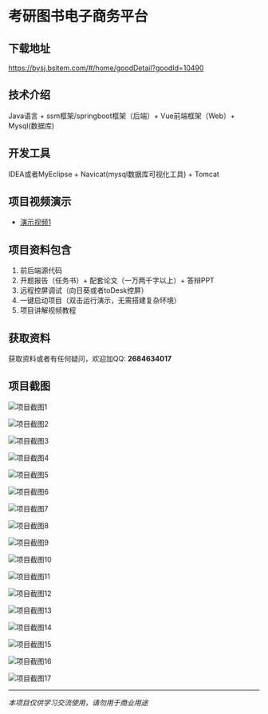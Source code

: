 # 考研图书电子商务平台

## 下载地址
https://bysj.bsitem.com/#/home/goodDetail?goodId=10490

## 技术介绍
Java语言 + ssm框架/springboot框架（后端）+ Vue前端框架（Web）+ Mysql(数据库)

## 开发工具
IDEA或者MyEclipse + Navicat(mysql数据库可视化工具) + Tomcat

## 项目视频演示
- [演示视频1](https://graduation-images.oss-cn-beijing.aliyuncs.com/videos/828%E5%A5%97ssm%E5%BD%95%E5%83%8F/10490_ssm334%E8%80%83%E7%A0%94%E5%9B%BE%E4%B9%A6%E7%94%B5%E5%AD%90%E5%95%86%E5%8A%A1%E5%B9%B3%E5%8F%B0%2Bvue%E5%BD%95%E5%83%8F.mp4)

## 项目资料包含
1. 前后端源代码
2. 开题报告（任务书）+ 配套论文（一万两千字以上）+ 答辩PPT
3. 远程控屏调试（向日葵或者toDesk控屏）
4. 一键启动项目（双击运行演示，无需搭建复杂环境）
5. 项目讲解视频教程

## 获取资料
获取资料或者有任何疑问，欢迎加QQ: **2684634017**

## 项目截图
![项目截图1](https://graduation-images.oss-cn-beijing.aliyuncs.com/图片/10490/毕设论坛项目主图.jpg)

![项目截图2](https://graduation-images.oss-cn-beijing.aliyuncs.com/图片/10490/1.png)

![项目截图3](https://graduation-images.oss-cn-beijing.aliyuncs.com/图片/10490/2.png)

![项目截图4](https://graduation-images.oss-cn-beijing.aliyuncs.com/图片/10490/3.png)

![项目截图5](https://graduation-images.oss-cn-beijing.aliyuncs.com/图片/10490/4.png)

![项目截图6](https://graduation-images.oss-cn-beijing.aliyuncs.com/图片/10490/5.png)

![项目截图7](https://graduation-images.oss-cn-beijing.aliyuncs.com/图片/10490/6.png)

![项目截图8](https://graduation-images.oss-cn-beijing.aliyuncs.com/图片/10490/7.png)

![项目截图9](https://graduation-images.oss-cn-beijing.aliyuncs.com/图片/10490/8.png)

![项目截图10](https://graduation-images.oss-cn-beijing.aliyuncs.com/图片/10490/9.png)

![项目截图11](https://graduation-images.oss-cn-beijing.aliyuncs.com/图片/10490/10.png)

![项目截图12](https://graduation-images.oss-cn-beijing.aliyuncs.com/图片/10490/11.png)

![项目截图13](https://graduation-images.oss-cn-beijing.aliyuncs.com/图片/10490/12.png)

![项目截图14](https://graduation-images.oss-cn-beijing.aliyuncs.com/图片/10490/13.png)

![项目截图15](https://graduation-images.oss-cn-beijing.aliyuncs.com/图片/10490/14.png)

![项目截图16](https://graduation-images.oss-cn-beijing.aliyuncs.com/图片/10490/15.png)

![项目截图17](https://graduation-images.oss-cn-beijing.aliyuncs.com/图片/10490/16.png)

---
*本项目仅供学习交流使用，请勿用于商业用途*
